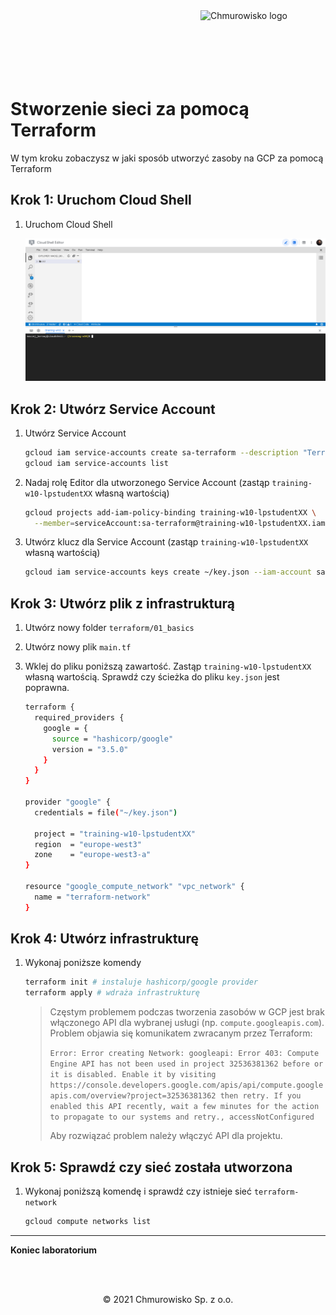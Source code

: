 <img src="../../../../img/logo.png" alt="Chmurowisko logo" width="200"  align="right">
<br><br>
<br><br>
<br><br>

# Stworzenie sieci za pomocą Terraform

W tym kroku zobaczysz w jaki sposób utworzyć zasoby na GCP za pomocą Terraform

## Krok 1: Uruchom Cloud Shell

1. Uruchom Cloud Shell

    ![img](../img/01_cloud_shell.png)

## Krok 2: Utwórz Service Account

1. Utwórz Service Account

    ```bash
    gcloud iam service-accounts create sa-terraform --description "Terraform Service Account" --display-name "sa-terraform"
    gcloud iam service-accounts list
    ```

1. Nadaj rolę Editor dla utworzonego Service Account (zastąp `training-w10-lpstudentXX` własną wartością)

    ```bash
    gcloud projects add-iam-policy-binding training-w10-lpstudentXX \
      --member=serviceAccount:sa-terraform@training-w10-lpstudentXX.iam.gserviceaccount.com --role=roles/editor
    ```

1. Utwórz klucz dla Service Account (zastąp `training-w10-lpstudentXX` własną wartością)

    ```bash
    gcloud iam service-accounts keys create ~/key.json --iam-account sa-terraform@training-w10-lpstudentXX.iam.gserviceaccount.com
    ```

## Krok 3: Utwórz plik z infrastrukturą

1. Utwórz nowy folder `terraform/01_basics`
1. Utwórz nowy plik `main.tf`
1. Wklej do pliku poniższą zawartość. Zastąp `training-w10-lpstudentXX` własną wartością. Sprawdź czy ścieżka do pliku `key.json` jest poprawna.

    ```bash
    terraform {
      required_providers {
        google = {
          source = "hashicorp/google"
          version = "3.5.0"
        }
      }
    }

    provider "google" {
      credentials = file("~/key.json")

      project = "training-w10-lpstudentXX"
      region  = "europe-west3"
      zone    = "europe-west3-a"
    }

    resource "google_compute_network" "vpc_network" {
      name = "terraform-network"
    }
    ```

## Krok 4: Utwórz infrastrukturę

1. Wykonaj poniższe komendy

    ```bash
    terraform init # instaluje hashicorp/google provider
    terraform apply # wdraża infrastrukturę
    ```

    > Częstym problemem podczas tworzenia zasobów w GCP jest brak włączonego API dla wybranej usługi (np. `compute.googleapis.com`). Problem objawia się komunikatem zwracanym przez Terraform:
    >
    > ```Error: Error creating Network: googleapi: Error 403: Compute Engine API has not been used in project 32536381362 before or it is disabled. Enable it by visiting https://console.developers.google.com/apis/api/compute.googleapis.com/overview?project=32536381362 then retry. If you enabled this API recently, wait a few minutes for the action to propagate to our systems and retry., accessNotConfigured```
    >
    > Aby rozwiązać problem należy włączyć API dla projektu.

## Krok 5: Sprawdź czy sieć została utworzona

1. Wykonaj poniższą komendę i sprawdź czy istnieje sieć `terraform-network`

    ```bash
    gcloud compute networks list
    ```

---

**Koniec laboratorium**

<br><br>

<center><p>&copy; 2021 Chmurowisko Sp. z o.o.<p></center>
